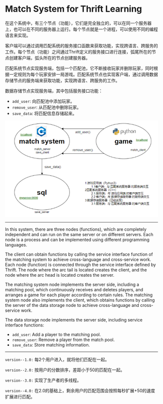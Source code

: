 # Match System for Thrift Learning

在这个系统中，有三个节点（功能），它们是完全独立的，可以在同一个服务器上，也可以在不同的服务器上运行。每个节点就是一个进程，可以使用不同的编程语言来实现。

客户端可以通过调用匹配系统的服务接口函数来获取功能，实现跨语言、跨服务的工作。每个节点（功能）之间通过Thrift定义的服务接口进行连接，弧尾所在的节点创建客户端，弧头所在的节点创建服务器。

匹配系统节点实现服务端，包括一个匹配池，它不断接收玩家并删除玩家，同时根据一定规则为每个玩家安排一局游戏。匹配系统节点也实现客户端，通过调用数据存储节点的服务端来获取功能，实现跨语言、跨服务的工作。

数据存储节点实现服务端，其中包括服务接口功能：

- `add_user`: 向匹配池中添加玩家。
- `remove_user`: 从匹配池中删除玩家。
- `save_data`: 将匹配信息存储起来。

![Match System](https://github.com/xxdecade/Match_System/raw/master/img/img0.png)

****
In this system, there are three nodes (functions), which are completely independent and can run on the same server or on different servers. Each node is a process and can be implemented using different programming languages.

The client can obtain functions by calling the service interface function of the matching system to achieve cross-language and cross-service work. Each node (function) is connected through the service interface defined by Thrift. The node where the arc tail is located creates the client, and the node where the arc head is located creates the server.

The matching system node implements the server side, including a matching pool, which continuously receives and deletes players, and arranges a game for each player according to certain rules. The matching system node also implements the client, which obtains functions by calling the server of the data storage node to achieve cross-language and cross-service work.

The data storage node implements the server side, including service interface functions:

- `add_user`: Add a player to the matching pool.
- `remove_user`: Remove a player from the match pool.
- `save_data`: Store matching information.

****
`version--1.0:` 每2个用户进入，就将他们匹配在一起。

`version--2.0:` 按用户的分数排序，差距小于50的匹配在一起。

`version--3.0:` 实现了生产者的多线程。

`version--4.0:` 在2.0的基础上，剩余用户的匹配范围会按照每秒扩展+50的速度扩展进行匹配。
